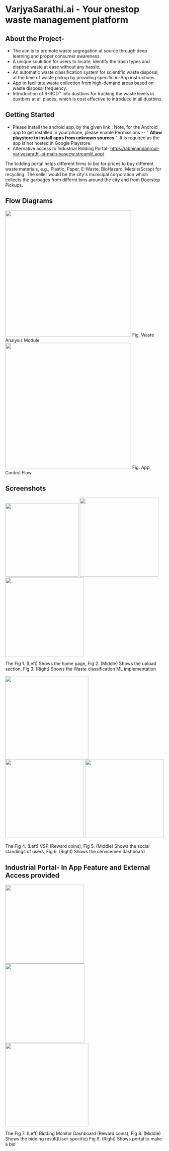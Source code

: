 # VarjyaSarathi.ai - Your onestop waste management platform

## About the Project-
- The aim is to promote waste segregation at source through deep learning and proper consumer awareness. 
- A unique soulution for users to locate, identify the trash types and dispose waste at ease without any hassle. 
- An automatic waste classification system for scientific waste disposal, at the time of waste pickup by providing specific in-App instructions.  <br>
- App to facilitate waste collection from high-demand areas based on waste disposal frequency.
- Introduction of R-ROD™ into dustbins for tracking the waste levels in dustbins at all places, which is cost effective to introduce in all dustbins.

## Getting Started
- Please install the android app, by the given link :
Note, for the Android app to get installed in your phone, please enable Permissions --  " __Allow playstore to install apps from unknown sources__ ". It is required as the app is not hosted in Google Playstore.
- Alternative access to Industrial Bidding Portal- https://abhinandanroul-varjyasarathi-ai-main-xasecw.streamlit.app/

The bidding portal helps different firms to bid for prices to buy different waste materials, e.g., Plastic, Paper, E-Waste, BioHazard, Metals(Scrap) for recycling. The seller would be the city's municipal corporation which collects the garbages from differnt bins around the city and from Doorstep Pickups.

## Flow Diagrams
<img src="https://i.imgur.com/NLGhnXu.png" width="400">
Fig. Waste Analysis Module <br>

<img src = "https://i.imgur.com/6W9b8cz.png" width=400>
Fig. App Control Flow

## Screenshots
  <p float="left">
  <img src="https://github.com/AbhinandanRoul/VarjyaSarathi.ai/blob/main/Screenshots/Home.jpg" width="233" />
  <img src="https://github.com/AbhinandanRoul/VarjyaSarathi.ai/blob/main/Screenshots/Dustbin_img_upload.jpg" width="250" /> 
  <img src="https://github.com/AbhinandanRoul/VarjyaSarathi.ai/blob/main/Screenshots/Waste_classify.jpg" width="250" />
  </p>
  The Fig 1. (Left) Shows the home page, Fig 2. (Middle) Shows the upload section, Fig 3. (Right) Shows the Waste classification ML implementation
  
  
  
  <p float="left">
  <img src="https://github.com/AbhinandanRoul/VarjyaSarathi.ai/blob/main/Screenshots/VSP.jpg" width="264" />
  <img src="https://github.com/AbhinandanRoul/VarjyaSarathi.ai/blob/main/Screenshots/Social.jpg" width="250" /> 
  <img src="https://github.com/AbhinandanRoul/VarjyaSarathi.ai/blob/main/Screenshots/emp_dash2.jpg" width="250" />
  </p>
   The Fig 4. (Left) VSP (Reward coins), Fig 5. (Middle) Shows the social standings of users, Fig 6. (Right) Shows the servicemen dashboard
   
   ## Industrial Portal- In App Feature and External Access provided
   <p float="left">
  <img src="https://github.com/AbhinandanRoul/VarjyaSarathi.ai/blob/main/Screenshots/bid_monitor.jpg" width="250" />
  <img src="https://github.com/AbhinandanRoul/VarjyaSarathi.ai/blob/main/Screenshots/bid_result.jpg" width="252" /> 
  <img src="https://github.com/AbhinandanRoul/VarjyaSarathi.ai/blob/main/Screenshots/bidding_portal.jpg" width="264" />
  </p>
  
  The Fig 7. (Left) Bidding Monitor Dashboard (Reward coins), Fig 8. (Middle) Shows the bidding result(User-specific) Fig 9. (Right) Shows portal to make a bid
